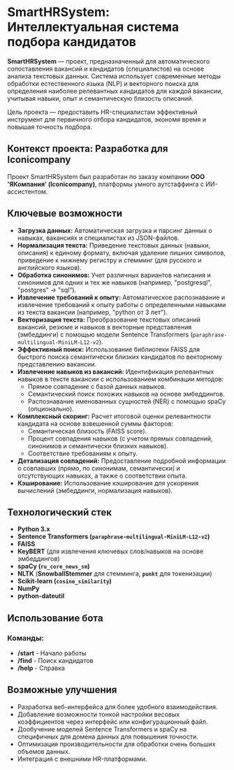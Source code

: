 # SmartHRSystem: Интеллектуальная система подбора кандидатов 

**SmartHRSystem** — проект, предназначенный для автоматического сопоставления вакансий и кандидатов (специалистов) на основе анализа текстовых данных. Система использует современные методы обработки естественного языка (NLP) и векторного поиска для определения наиболее релевантных кандидатов для каждой вакансии, учитывая навыки, опыт и семантическую близость описаний.

Цель проекта — предоставить HR-специалистам эффективный инструмент для первичного отбора кандидатов, экономя время и повышая точность подбора.

## Контекст проекта: Разработка для Iconicompany

Проект SmartHRSystem был разработан по заказу компании **ООО 'ЯКомпания' (Iconicompany)**, платформы умного аутстаффинга с ИИ-ассистентом.

## Ключевые возможности 

*   **Загрузка данных:** Автоматическая загрузка и парсинг данных о навыках, вакансиях и специалистах из JSON-файлов.
*   **Нормализация текста:** Приведение текстовых данных (навыки, описания) к единому формату, включая удаление лишних символов, приведение к нижнему регистру и стемминг (для русского и английского языков).
*   **Обработка синонимов:** Учет различных вариантов написания и синонимов для одних и тех же навыков (например, "postgresql", "postgres" -> "sql").
*   **Извлечение требований к опыту:** Автоматическое распознавание и извлечение требований к опыту работы с определенными навыками из текста вакансии (например, "python от 3 лет").
*   **Векторизация текста:** Преобразование текстовых описаний вакансий, резюме и навыков в векторные представления (эмбеддинги) с помощью модели Sentence Transformers (`paraphrase-multilingual-MiniLM-L12-v2`).
*   **Эффективный поиск:** Использование библиотеки FAISS для быстрого поиска семантически близких кандидатов по векторному представлению вакансии.
*   **Извлечение навыков из вакансий:** Идентификация релевантных навыков в тексте вакансии с использованием комбинации методов:
    *   Прямое совпадение с базой данных навыков.
    *   Семантический поиск похожих навыков на основе эмбеддингов.
    *   Распознавание именованных сущностей (NER) с помощью spaCy (опционально).
*   **Комплексный скоринг:** Расчет итоговой оценки релевантности кандидата на основе взвешенной суммы факторов:
    *   Семантическая близость (FAISS score).
    *   Процент совпадения навыков (с учетом прямых совпадений, синонимов и семантически близких навыков).
    *   Соответствие требованиям к опыту.
*   **Детализация совпадений:** Предоставление подробной информации о совпавших (прямо, по синонимам, семантически) и отсутствующих навыках, а также о соответствии опыта.
*   **Кэширование:** Использование кэширования для ускорения вычислений (эмбеддинги, нормализация навыков).

## Технологический стек

*   **Python 3.x**
*   **Sentence Transformers (`paraphrase-multilingual-MiniLM-L12-v2`)**
*   **FAISS**
*   **KeyBERT** (для извлечения ключевых слов/навыков на основе эмбеддингов)
*   **spaCy (`ru_core_news_sm`)**
*   **NLTK** (**SnowballStemmer** для стемминга, **`punkt`** для токенизации)
*   **Scikit-learn (`cosine_similarity`)**
*   **NumPy**
*   **python-dateutil**

## Использование бота

### **Команды:**
- **/start** - Начало работы
- **/find** - Поиск кандидатов
- **/help** - Справка

## Возможные улучшения 

*   Разработка веб-интерфейса для более удобного взаимодействия.
*   Добавление возможности тонкой настройки весовых коэффициентов через интерфейс или конфигурационный файл.
*   Дообучение моделей Sentence Transformers и spaCy на специфичных для домена данных для повышения точности.
*   Оптимизация производительности для обработки очень больших объемов данных.
*   Интеграция с внешними HR-платформами.
